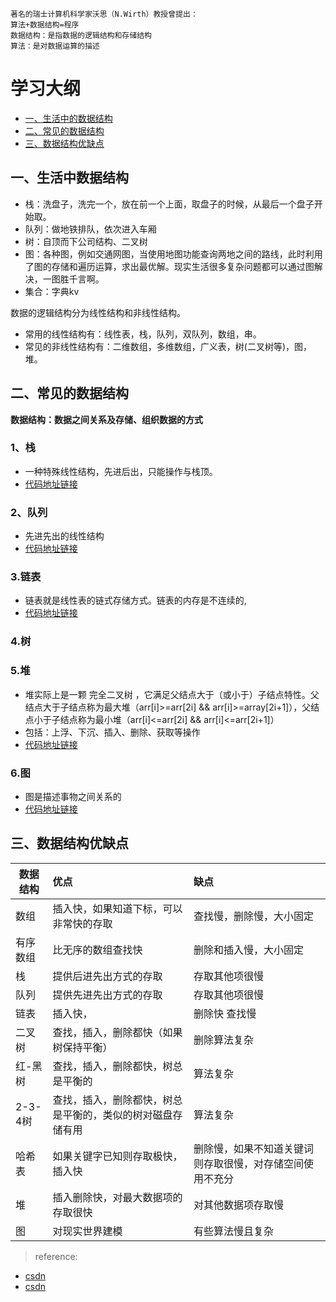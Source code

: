    
    著名的瑞士计算机科学家沃思（N.Wirth）教授曾提出：
    算法+数据结构=程序
    数据结构：是指数据的逻辑结构和存储结构
    算法：是对数据运算的描述
    
    

# 学习大纲
* [一、生活中的数据结构](#1)
* [二、常见的数据结构](#2)
* [三、数据结构优缺点](#3)

## <span id="1">一、生活中数据结构</span>
* 栈：洗盘子，洗完一个，放在前一个上面，取盘子的时候，从最后一个盘子开始取。
* 队列：做地铁排队，依次进入车厢
* 树：自顶而下公司结构、二叉树
* 图：各种图，例如交通网图，当使用地图功能查询两地之间的路线，此时利用了图的存储和遍历运算，求出最优解。现实生活很多复杂问题都可以通过图解决，一图胜千言啊。
* 集合：字典kv


数据的逻辑结构分为线性结构和非线性结构。
* 常用的线性结构有：线性表，栈，队列，双队列，数组，串。
* 常见的非线性结构有：二维数组，多维数组，广义表，树(二叉树等)，图，堆。

## <span id="2">二、常见的数据结构</span>
**数据结构：数据之间关系及存储、组织数据的方式**


### 1、栈

* 一种特殊线性结构，先进后出，只能操作与栈顶。 
* [代码地址链接](https://github.com/kgtom/back-end/blob/master/leetcode/stack.md)


### 2、队列
* 先进先出的线性结构
* [代码地址链接](https://github.com/kgtom/back-end/blob/master/leetcode/queue.md)

### 3.链表
* 链表就是线性表的链式存储方式。链表的内存是不连续的, 
* [代码地址链接](https://github.com/kgtom/back-end/blob/master/leetcode/list.md)


### 4.树


### 5.堆
* 堆实际上是一颗 完全二叉树 ，它满足父结点大于（或小于）子结点特性。父结点大于子结点称为最大堆（arr[i]>=arr[2i] && arr[i]>=array[2i+1]），父结点小于子结点称为最小堆（arr[i]<=arr[2i] && arr[i]<=arr[2i+1]）
* 包括：上浮、下沉、插入、删除、获取等操作
* [代码地址链接](http://)


### 6.图
* 图是描述事物之间关系的
* [代码地址链接](http://)

## <span id="3">三、数据结构优缺点</span>


|数据结构	|优点	|缺点|
| - | :- | :- | 
|数组|	插入快，如果知道下标，可以非常快的存取	|查找慢，删除慢，大小固定
|有序数组|	比无序的数组查找快|	删除和插入慢，大小固定|
栈|	提供后进先出方式的存取	|存取其他项很慢
队列|	提供先进先出方式的存取	|存取其他项很慢
链表|	插入快，|删除快	查找慢
二叉树|	查找，插入，删除都快（如果树保持平衡）	|删除算法复杂
红-黑树|	查找，插入，删除都快，树总是平衡的	|算法复杂
2-3-4树|	查找，插入，删除都快，树总是平衡的，类似的树对磁盘存储有用|	算法复杂
哈希表|	如果关键字已知则存取极快，插入快	|删除慢，如果不知道关键词则存取很慢，对存储空间使用不充分
堆|	插入删除快，对最大数据项的存取很快|	对其他数据项存取慢
图|	对现实世界建模|	有些算法慢且复杂

>reference:
* [csdn](https://blog.csdn.net/u014419014/article/details/78770812)
* [csdn](https://blog.csdn.net/qq_15654993/article/details/75267581)




